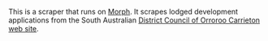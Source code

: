 This is a scraper that runs on [Morph](https://morph.io).  It scrapes lodged development applications from the South Australian [District Council of Orroroo Carrieton web site](https://www.orroroo.sa.gov.au).
